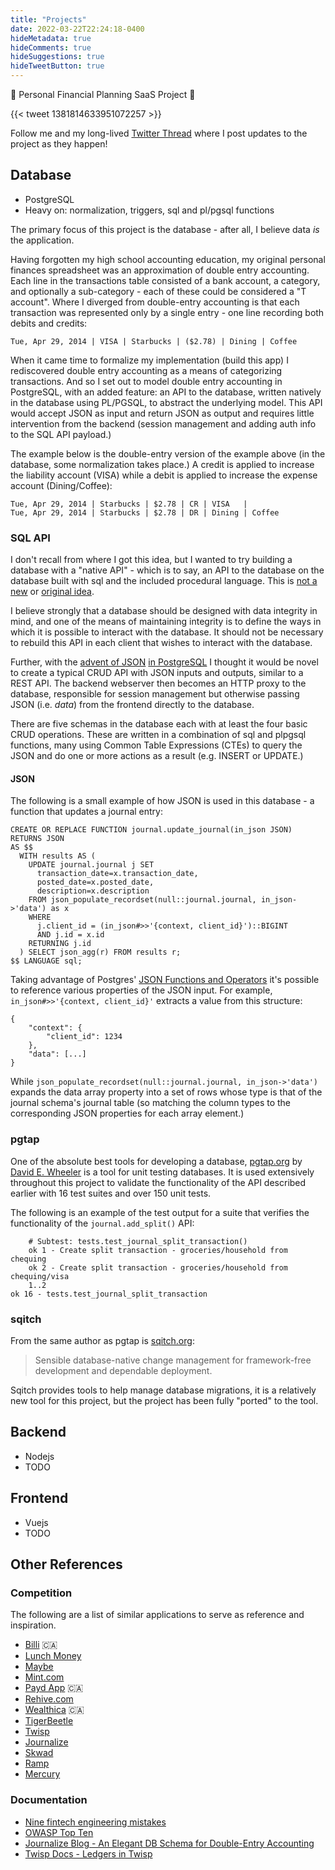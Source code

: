 ```yaml
---
title: "Projects"
date: 2022-03-22T22:24:18-0400
hideMetadata: true
hideComments: true
hideSuggestions: true
hideTweetButton: true
---
```


🚧 Personal Financial Planning SaaS Project 🚧

{{< tweet 1381814633951072257 >}}

Follow me and my long-lived [Twitter Thread](https://twitter.com/MattDeLuco/status/1381814633951072257)
where I post updates to the project as they happen!

## Database
- PostgreSQL
- Heavy on: normalization, triggers, sql and pl/pgsql functions

The primary focus of this project is the database - after all, I believe data *is* the application.

Having forgotten my high school accounting education, my original personal finances spreadsheet was
an approximation of double entry accounting. Each line in the transactions table consisted of a bank
account, a category, and optionally a sub-category - each of these could be considered a "T account".
Where I diverged from double-entry accounting is that each transaction was represented only by a single
entry - one line recording both debits and credits:

`Tue, Apr 29, 2014 | VISA | Starbucks | ($2.78) | Dining | Coffee`

When it came time to formalize my implementation (build this app) I rediscovered double entry accounting
as a means of categorizing transactions. And so I set out to model double entry accounting in PostgreSQL,
with an added feature: an API to the database, written natively in the database using PL/PGSQL, to
abstract the underlying model. This API would accept JSON as input and return JSON as output and requires
little intervention from the backend (session management and adding auth info to the SQL API payload.)

The example below is the double-entry version of the example above (in the database, some normalization
takes place.) A credit is applied to increase the liability account (VISA) while a debit is applied to
increase the expense account (Dining/Coffee):
```
Tue, Apr 29, 2014 | Starbucks | $2.78 | CR | VISA   |
Tue, Apr 29, 2014 | Starbucks | $2.78 | DR | Dining | Coffee
```

### SQL API
I don't recall from where I got this idea, but I wanted to try building a database with a "native API" -
which is to say, an API to the database on the database built with sql and the included procedural language.
This is [not a new](https://sive.rs/pg) or [original idea](https://twitter.com/adamhjk/status/1440406931080843271?s=21).

I believe strongly that a database should be designed with data integrity in mind, and one of the means of
maintaining integrity is to define the ways in which it is possible to interact with the database. It
should not be necessary to rebuild this API in each client that wishes to interact with the database.

Further, with the [advent of JSON](https://www.postgresql.org/docs/13/datatype-json.html) [in PostgreSQL](https://www.postgresql.org/docs/13/functions-json.html)
I thought it would be novel to create a typical CRUD API with JSON inputs and outputs, similar to a REST
API. The backend webserver then becomes an HTTP proxy to the database, responsible for session management
but otherwise passing JSON (i.e. *data*) from the frontend directly to the database.

There are five schemas in the database each with at least the four basic CRUD operations. These are written
in a combination of sql and plpgsql functions, many using Common Table Expressions (CTEs) to query the JSON
and do one or more actions as a result (e.g. INSERT or UPDATE.)

#### JSON
The following is a small example of how JSON is used in this database - a function that updates a journal entry:

```
CREATE OR REPLACE FUNCTION journal.update_journal(in_json JSON)
RETURNS JSON
AS $$
  WITH results AS (
    UPDATE journal.journal j SET
      transaction_date=x.transaction_date,
      posted_date=x.posted_date,
      description=x.description
    FROM json_populate_recordset(null::journal.journal, in_json->'data') as x
    WHERE
      j.client_id = (in_json#>>'{context, client_id}')::BIGINT
      AND j.id = x.id
    RETURNING j.id
  ) SELECT json_agg(r) FROM results r;
$$ LANGUAGE sql;
```

Taking advantage of Postgres' [JSON Functions and Operators](https://www.postgresql.org/docs/13/functions-json.html)
it's possible to reference various properties of the JSON input. For example, `in_json#>>'{context, client_id}'` extracts
a value from this structure:

```
{
    "context": {
        "client_id": 1234
    },
    "data": [...]
}
```

While `json_populate_recordset(null::journal.journal, in_json->'data')` expands the data array
property into a set of rows whose type is that of the journal schema's journal table (so matching
the column types to the corresponding JSON properties for each array element.)

### pgtap
One of the absolute best tools for developing a database, [pgtap.org](https://pgtap.org) by
[David E. Wheeler](https://twitter.com/theory) is a tool for unit testing databases. It is
used extensively throughout this project to validate the functionality of the API described
earlier with 16 test suites and over 150 unit tests.

The following is an example of the test output for a suite that verifies the functionality of
the `journal.add_split()` API:
```
    # Subtest: tests.test_journal_split_transaction()                           
    ok 1 - Create split transaction - groceries/household from chequing         
    ok 2 - Create split transaction - groceries/household from chequing/visa    
    1..2                                                                        
ok 16 - tests.test_journal_split_transaction
```

### sqitch
From the same author as pgtap is [sqitch.org](http://sqitch.org):
> Sensible database-native change management for framework-free development and dependable deployment.

Sqitch provides tools to help manage database migrations, it is a relatively new tool for
this project, but the project has been fully "ported" to the tool.

## Backend
- Nodejs
- TODO

## Frontend
- Vuejs
- TODO

## Other References

### Competition
The following are a list of similar applications to serve as reference and inspiration.
- [Billi](https://billi.app) 🇨🇦
- [Lunch Money](https://lunchmoney.app)
- [Maybe](https://maybe.co)
- [Mint.com](https://mint.intuit.com)
- [Payd App](https://www.paydapp.ca) 🇨🇦
- [Rehive.com](https://rehive.com)
- [Wealthica](https://wealthica.com) 🇨🇦
- [TigerBeetle](https://tigerbeetle.com/)
- [Twisp](https://www.twisp.com/)
- [Journalize](https://journalize.io/)
- [Skwad](https://skwad.app)
- [Ramp](https://ramp.com)
- [Mercury](https://mercury.com)

### Documentation
- [Nine fintech engineering mistakes](https://startupwin.kelsus.com/p/9-fintech-engineering-mistakes)
- [OWASP Top Ten](https://owasp.org/www-project-top-ten/)
- [Journalize Blog - An Elegant DB Schema for Double-Entry Accounting](https://blog.journalize.io/posts/an-elegant-db-schema-for-double-entry-accounting/)
- [Twisp Docs - Ledgers in Twisp](https://www.twisp.com/docs/accounting-core/ledgers-in-twisp)